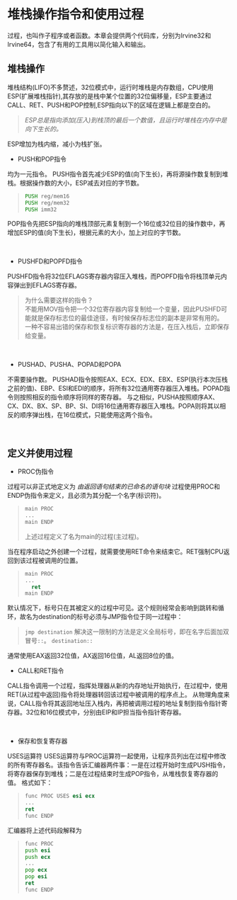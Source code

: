 # 堆栈操作指令和使用过程

过程，也叫作子程序或者函数。本章会提供两个代码库，分别为Irvine32和Irvine64，包含了有用的工具用以简化输入和输出。

## 堆栈操作

堆栈结构(LIFO)不多赘述，32位模式中，运行时堆栈是内存数组，CPU使用ESP(扩展堆栈指针),其存放的是栈中某个位置的32位偏移量，ESP主要通过CALL、RET、PUSH和POP控制,ESP指向以下的区域在逻辑上都是空白的。
> _ESP总是指向添加(压入)到栈顶的最后一个数值，且运行时堆栈在内存中是向下生长的。_  

ESP增加为栈内缩，减小为栈扩张。
&emsp;

* PUSH和POP指令

均为一元指令。
PUSH指令首先减少ESP的值(向下生长)，再将源操作数复制到堆栈。根据操作数的大小，ESP减去对应的字节数。

> ```asm
> PUSH reg/mem16
> PUSH reg/mem32
> PUSH imm32
>```

POP指令先把ESP指向的堆栈顶部元素复制到一个16位或32位目的操作数中，再增加ESP的值(向下生长)，根据元素的大小，加上对应的字节数。

&emsp;

* PUSHFD和POPFD指令

PUSHFD指令将32位EFLAGS寄存器内容压入堆栈，而POPFD指令将栈顶单元内容弹出到EFLAGS寄存器。
> 为什么需要这样的指令？  
> 不能用MOV指令把一个32位寄存器内容复制给一个变量，因此PUSHFD可能就是保存标志位的最佳途径，有时候保存标志位的副本是非常有用的。  
> 一种不容易出错的保存和恢复标识寄存器的方法是，在压入栈后，立即保存给变量。

&emsp;

* PUSHAD、PUSHA、POPAD和POPA

不需要操作数。
PUSHAD指令按照EAX、ECX、EDX、EBX、ESP(执行本次压栈之前的值)、EBP、ESI和EDI的顺序，将所有32位通用寄存器压入堆栈。POPAD指令则按照相反的指令顺序将同样的寄存器。
与之相似，PUSHA按照顺序AX、CX、DX、BX、SP、BP、SI、DI将16位通用寄存器压入堆栈。POPA则将其以相反的顺序弹出栈，在16位模式，只能使用这两个指令。

&emsp;

## 定义并使用过程

* PROC伪指令

过程可以非正式地定义为 _由返回语句结束的已命名的语句块_ 过程使用PROC和ENDP伪指令来定义，且必须为其分配一个名字(标识符)。
>
> ```asm
> main PROC
> ...
> main ENDP
> ```
>
> 上述过程定义了名为main的过程(主过程)。

当在程序启动之外创建一个过程，就需要使用RET命令来结束它。RET强制CPU返回到该过程被调用的位置。
>
> ```asm
> main PROC
> ...
>   ret
> main ENDP
> ```

默认情况下，标号只在其被定义的过程中可见。这个规则经常会影响到跳转和循环，故名为destination的标号必须与JMP指令位于同一过程中：
>`jmp destination`
解决这一限制的方法是定义全局标号，即在名字后面加双冒号`::`。
>`destination::`

通常使用EAX返回32位值，AX返回16位值，AL返回8位的值。

* CALL和RET指令

CALL指令调用一个过程，指挥处理器从新的内存地址开始执行，在过程中，使用RET(从过程中返回)指令将处理器转回该过程中被调用的程序点上。
从物理角度来说，CALL指令将其返回地址压入栈内，再把被调用过程的地址复制到指令指针寄存器。32位和16位模式中，分别由EIP和IP担当指令指针寄存器。

&emsp;

* 保存和恢复寄存器

USES运算符
USES运算符与PROC运算符一起使用，让程序员列出在过程中修改的所有寄存器名。该指令告诉汇编器两件事：一是在过程开始时生成PUSH指令，将寄存器保存到堆栈；二是在过程结束时生成POP指令，从堆栈恢复寄存器的值。
格式如下：

> ```asm
> func PROC USES esi ecx  
> ...
> ret
> func ENDP
> ```

汇编器将上述代码段解释为

> ```asm
> func PROC
> push esi
> push ecx
> ...
> pop ecx
> pop esi
> ret
> func ENDP
> ```
